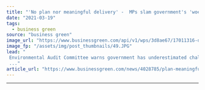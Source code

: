 ```yaml
---
title: "'No plan nor meaningful delivery' -  MPs slam government's 'woefully inadequate' domestic energy efficiency plans"
date: "2021-03-19"
tags: 
  - business green
source: "business green"
image_url: "https://www.businessgreen.com/api/v1/wps/3d8ae67/17011316-deba-47cc-a93a-189bcd26b083/7/loft-insulation-185x114.JPG"
image_fp: "/assets/img/post_thumbnails/49.JPG"
lead: "
 Environmental Audit Committee warns government has underestimated challenge of decarbonising UK’s housing stock, putting net zero goal in jeapordy
 ..."
article_url: "https://www.businessgreen.com/news/4028785/plan-meaningful-delivery-mps-slam-government-woefully-inadequate-domestic-energy-efficiency-plans"
---
```


---
